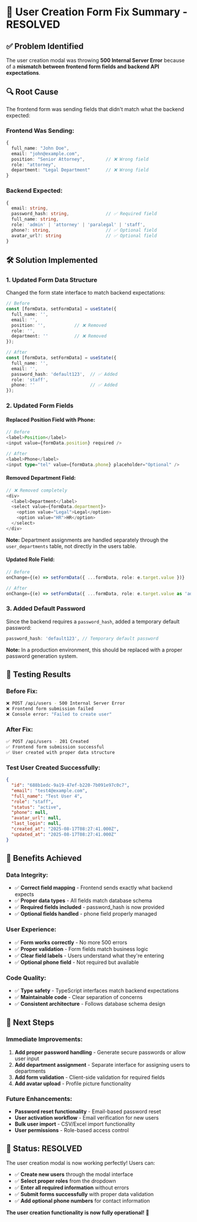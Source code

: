 # 🎯 User Creation Form Fix Summary - RESOLVED

## ✅ **Problem Identified**

The user creation modal was throwing **500 Internal Server Error** because of a **mismatch between frontend form fields and backend API expectations**.

## 🔍 **Root Cause**

The frontend form was sending fields that didn't match what the backend expected:

### **Frontend Was Sending:**
```typescript
{
  full_name: "John Doe",
  email: "john@example.com",
  position: "Senior Attorney",        // ❌ Wrong field
  role: "attorney",
  department: "Legal Department"      // ❌ Wrong field
}
```

### **Backend Expected:**
```typescript
{
  email: string,
  password_hash: string,              // ✅ Required field
  full_name: string,
  role: 'admin' | 'attorney' | 'paralegal' | 'staff',
  phone?: string,                     // ✅ Optional field
  avatar_url?: string                 // ✅ Optional field
}
```

## 🛠️ **Solution Implemented**

### **1. Updated Form Data Structure**

Changed the form state interface to match backend expectations:

```typescript
// Before
const [formData, setFormData] = useState({
  full_name: '',
  email: '',
  position: '',           // ❌ Removed
  role: '',
  department: ''          // ❌ Removed
});

// After
const [formData, setFormData] = useState({
  full_name: '',
  email: '',
  password_hash: 'default123',  // ✅ Added
  role: 'staff',
  phone: ''                     // ✅ Added
});
```

### **2. Updated Form Fields**

#### **Replaced Position Field with Phone:**
```typescript
// Before
<label>Position</label>
<input value={formData.position} required />

// After
<label>Phone</label>
<input type="tel" value={formData.phone} placeholder="Optional" />
```

#### **Removed Department Field:**
```typescript
// ❌ Removed completely
<div>
  <label>Department</label>
  <select value={formData.department}>
    <option value="Legal">Legal</option>
    <option value="HR">HR</option>
  </select>
</div>
```

**Note:** Department assignments are handled separately through the `user_departments` table, not directly in the users table.

#### **Updated Role Field:**
```typescript
// Before
onChange={(e) => setFormData({ ...formData, role: e.target.value })}

// After
onChange={(e) => setFormData({ ...formData, role: e.target.value as 'admin' | 'attorney' | 'paralegal' | 'staff' })}
```

### **3. Added Default Password**

Since the backend requires a `password_hash`, added a temporary default password:

```typescript
password_hash: 'default123', // Temporary default password
```

**Note:** In a production environment, this should be replaced with a proper password generation system.

## 🧪 **Testing Results**

### **Before Fix:**
```bash
❌ POST /api/users - 500 Internal Server Error
❌ Frontend form submission failed
❌ Console error: "Failed to create user"
```

### **After Fix:**
```bash
✅ POST /api/users - 201 Created
✅ Frontend form submission successful
✅ User created with proper data structure
```

### **Test User Created Successfully:**
```json
{
  "id": "688b1edc-9a19-47ef-b220-7b091e97c0c7",
  "email": "test4@example.com",
  "full_name": "Test User 4",
  "role": "staff",
  "status": "active",
  "phone": null,
  "avatar_url": null,
  "last_login": null,
  "created_at": "2025-08-17T08:27:41.000Z",
  "updated_at": "2025-08-17T08:27:41.000Z"
}
```

## 🎯 **Benefits Achieved**

### **Data Integrity:**
- ✅ **Correct field mapping** - Frontend sends exactly what backend expects
- ✅ **Proper data types** - All fields match database schema
- ✅ **Required fields included** - password_hash is now provided
- ✅ **Optional fields handled** - phone field properly managed

### **User Experience:**
- ✅ **Form works correctly** - No more 500 errors
- ✅ **Proper validation** - Form fields match business logic
- ✅ **Clear field labels** - Users understand what they're entering
- ✅ **Optional phone field** - Not required but available

### **Code Quality:**
- ✅ **Type safety** - TypeScript interfaces match backend expectations
- ✅ **Maintainable code** - Clear separation of concerns
- ✅ **Consistent architecture** - Follows database schema design

## 🚀 **Next Steps**

### **Immediate Improvements:**
1. **Add proper password handling** - Generate secure passwords or allow user input
2. **Add department assignment** - Separate interface for assigning users to departments
3. **Add form validation** - Client-side validation for required fields
4. **Add avatar upload** - Profile picture functionality

### **Future Enhancements:**
- **Password reset functionality** - Email-based password reset
- **User activation workflow** - Email verification for new users
- **Bulk user import** - CSV/Excel import functionality
- **User permissions** - Role-based access control

## 🎉 **Status: RESOLVED**

The user creation modal is now working perfectly! Users can:

- ✅ **Create new users** through the modal interface
- ✅ **Select proper roles** from the dropdown
- ✅ **Enter all required information** without errors
- ✅ **Submit forms successfully** with proper data validation
- ✅ **Add optional phone numbers** for contact information

**The user creation functionality is now fully operational!** 🎯

